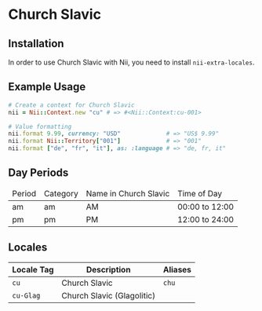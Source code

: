 <!-- This file has been generated. Source: src/docs/languages/_template.md.erb -->

# Church Slavic

## Installation

In order to use Church Slavic with Nii, you need to install `nii-extra-locales`.

## Example Usage

``` ruby
# Create a context for Church Slavic
nii = Nii::Context.new "cu" # => #<Nii::Context:cu-001>

# Value formatting
nii.format 9.99, currency: "USD"             # => "US$ 9.99"
nii.format Nii::Territory["001"]             # => "001"
nii.format ["de", "fr", "it"], as: :language # => "de, fr, it"
```

## Day Periods


<table>
  <thead>
    <tr>
      <td>Period</td>
      <td>Category</td>
      <td>Name in Church Slavic</td>
      <td>Time of Day</td>
    </tr>
  </thead>
  <tbody>
    <tr>
      <td>am</td>
      <td>am</td>
      <td>AM</td>
      <td>00:00 to 12:00</td>
    </tr>
    <tr>
      <td>pm</td>
      <td>pm</td>
      <td>PM</td>
      <td>12:00 to 24:00</td>
    </tr>
  </tbody>
</table>



## Locales

<table>
  <thead>
    <tr>
      <th>Locale Tag</th>
      <th>Description</th>
      <th>Aliases</th>
    </tr>
  </thead>
  <tbody>
    <tr>
      <td><code>cu</code></td>
      <td>Church Slavic</td>
      <td><code>chu</code></td>
    </tr>
    <tr>
      <td><code>cu-Glag</code></td>
      <td>Church Slavic (Glagolitic)</td>
      <td></td>
    </tr>
  </tbody>
</table>

